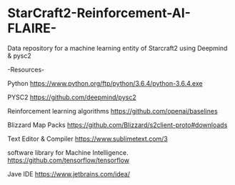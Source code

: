 # StarCraft2-Reinforcement-AI-FLAIRE-
Data repository for a machine learning entity of Starcraft2 using Deepmind & pysc2

-Resources-

Python
https://www.python.org/ftp/python/3.6.4/python-3.6.4.exe

PYSC2
https://github.com/deepmind/pysc2

Reinforcement learning algorithms
https://github.com/openai/baselines

Blizzard Map Packs
https://github.com/Blizzard/s2client-proto#downloads

Text Editor & Compiler
https://www.sublimetext.com/3

software library for Machine Intelligence.
https://github.com/tensorflow/tensorflow

Jave IDE
https://www.jetbrains.com/idea/
